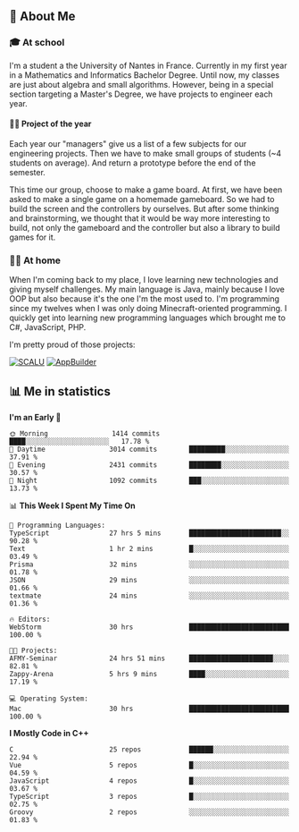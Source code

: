 ## 👀 About Me

### 🎓 At school

I'm a student a the University of Nantes in France. Currently in my first year in a Mathematics and Informatics Bachelor Degree. Until now, my classes are just about algebra and small algorithms. However, being in a special section targeting a Master's Degree, we have projects to engineer each year. 

#### 🔧🔬 Project of the year

Each year our "managers" give us a list of a few subjects for our engineering projects. Then we have to make small groups of students (~4 students on average). And return a prototype before the end of the semester.

This time our group, choose to make a game board. At first, we have been asked to make a single game on a homemade gameboard. So we had to build the screen and the controllers by ourselves. 
But after some thinking and brainstorming, we thought that it would be way more interesting to build, not only the gameboard and the controller but also a library to build games for it.

### 👨‍💻 At home

When I'm coming back to my place, I love learning new technologies and giving myself challenges. My main language is Java, mainly because I love OOP but also because it's the one I'm the most used to. I'm programming since my twelves when I was only doing Minecraft-oriented programming.  I quickly get into learning new programming languages which brought me to C#, JavaScript, PHP. 

I'm pretty proud of those projects:

[![SCALU](https://github-readme-stats.vercel.app/api/pin?username=renardfute&repo=SCALU)](https://github.com/renardfute/scalu)
[![AppBuilder](https://github-readme-stats.vercel.app/api/pin?username=pulsedev2&repo=AppBuilder)](https://github.com/pulsedev2/AppBuilder)

## 📊 Me in statistics
<!--START_SECTION:waka-->
**I'm an Early 🐤** 

```text
🌞 Morning                1414 commits        ████░░░░░░░░░░░░░░░░░░░░░   17.78 % 
🌆 Daytime                3014 commits        █████████░░░░░░░░░░░░░░░░   37.91 % 
🌃 Evening                2431 commits        ████████░░░░░░░░░░░░░░░░░   30.57 % 
🌙 Night                  1092 commits        ███░░░░░░░░░░░░░░░░░░░░░░   13.73 % 
```


📊 **This Week I Spent My Time On** 

```text
💬 Programming Languages: 
TypeScript               27 hrs 5 mins       ███████████████████████░░   90.28 % 
Text                     1 hr 2 mins         █░░░░░░░░░░░░░░░░░░░░░░░░   03.49 % 
Prisma                   32 mins             ░░░░░░░░░░░░░░░░░░░░░░░░░   01.78 % 
JSON                     29 mins             ░░░░░░░░░░░░░░░░░░░░░░░░░   01.66 % 
textmate                 24 mins             ░░░░░░░░░░░░░░░░░░░░░░░░░   01.36 % 

🔥 Editors: 
WebStorm                 30 hrs              █████████████████████████   100.00 % 

🐱‍💻 Projects: 
AFMY-Seminar             24 hrs 51 mins      █████████████████████░░░░   82.81 % 
Zappy-Arena              5 hrs 9 mins        ████░░░░░░░░░░░░░░░░░░░░░   17.19 % 

💻 Operating System: 
Mac                      30 hrs              █████████████████████████   100.00 % 
```

**I Mostly Code in C++** 

```text
C                        25 repos            ██████░░░░░░░░░░░░░░░░░░░   22.94 % 
Vue                      5 repos             █░░░░░░░░░░░░░░░░░░░░░░░░   04.59 % 
JavaScript               4 repos             █░░░░░░░░░░░░░░░░░░░░░░░░   03.67 % 
TypeScript               3 repos             █░░░░░░░░░░░░░░░░░░░░░░░░   02.75 % 
Groovy                   2 repos             ░░░░░░░░░░░░░░░░░░░░░░░░░   01.83 % 
```




<!--END_SECTION:waka-->
